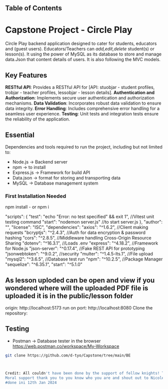
## Table of Contents

# Capstone Project - Circle Play


Circle Play backend application designed to cater for students, educators and (guest users). Educators/Teachers can *add,edit,delete* student(s) or lesson(s). It using the power of MySQL as its database to store and manage data.Json that content details of users. It is also following the MVC models.


## Key Features

**RESTful API**: Provides a RESTful API for 
[API: stuobjar - student profiles, trobjar - teacher profiles, lessobjar - lesson details].
**Authentication and Authorization**: Implements secure user authentication and authorization mechanisms.
**Data Validation**: Incorporates robust data validation to ensure data integrity.
**Error Handling**: Includes comprehensive error handling for a seamless user experience.
**Testing**: Unit tests and integration tests ensure the reliability of the application.


## Essential

Dependencies and tools required to run the project, including but not limited to:

- Node.js -> Backend server
- npm -> to install 
- Express.js -> Framework for build API
- Data.json -> format for storing and transporting data
- MySQL -> Database management system 


### First Installation Needed
npm install - or npm i

 "scripts": {
    "test": "echo \"Error: no test specified\" && exit 1", //Vitest unit testing command
    "start": "nodemon server.js" //to start server.js
  },
  "author": "",
  "license": "ISC",
  "dependencies": 
    "axios": "^1.6.2",        //Client making requests
    "bcryptjs": "^2.4.3",     //Auth for data encryption & password hashing
    "cors": "^2.8.5",         //Middleware handling Cross-Origin Resource Sharing 
    "dotenv": "^16.3.1",      //Loads .env
    "express": "^4.18.2",     //Framework for Node.js
    "json-server": "^0.17.4", //Fake REST API for prototyping 
    "jsonwebtoken": "^9.0.2", //security 
    "multer": "^1.4.5-lts.1", //File upload
    "mysql2": "^3.6.5",       //Database test run
    "npm": "^10.2.5",         //Package Manager
    "sequelize": "^6.35.1",
    "start": "^5.1.0"

## As lesson uploded can be open and view if you wondered where will the uploaded PDF file is uploaded it is in the public/lesson folder

origin: http://localhost:5173
run on port: http://localhost:8080
Clone the repository:



## Testing
- Postman -> Database tester in the browser
https://web.postman.co/workspace/My-Workspace


```bash
git clone https://github.com/d-tyo/Capstone/tree/main/BE



Credit: All couldn't have been done by the support of fellow knights! Thank you Jobatkin, Gareth Wootton and Chris! 
Moral support thank you to you know who you are and shout out to Nicole Hedder for making this class less boring. Hahaha.
#done ini 12th Jan 2024

